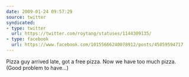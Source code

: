 ```yaml
---
date: 2009-01-24 09:57:29
source: twitter
syndicated:
- type: twitter
  url: https://twitter.com/roytang/statuses/1144309135/
- type: facebook
  url: https://www.facebook.com/10155666240078912/posts/45859594717
---
```


Pizza guy arrived late, got a free pizza. Now we have too much pizza. (Good problem to have...)